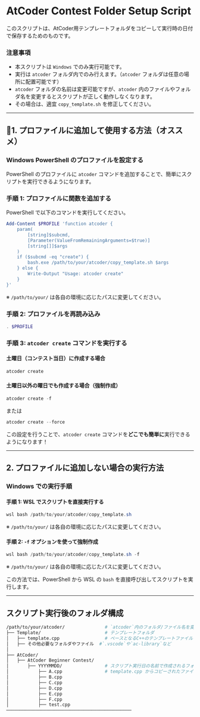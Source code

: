 # AtCoder Contest Folder Setup Script

このスクリプトは、AtCoder用テンプレートフォルダをコピーして実行時の日付で保存するためのものです。

### 注意事項
- 本スクリプトは `Windows` でのみ実行可能です。
- 実行は `atcoder` フォルダ内でのみ行えます。（`atcoder` フォルダは任意の場所に配置可能です）
- `atcoder` フォルダの名前は変更可能ですが、`atcoder` 内のファイルやフォルダ名を変更するとスクリプトが正しく動作しなくなります。
- その場合は、適宜 `copy_template.sh` を修正してください。

---

## 🌟1. プロファイルに追加して使用する方法（オススメ）

### Windows PowerShell のプロファイルを設定する
PowerShell のプロファイルに `atcoder` コマンドを追加することで、簡単にスクリプトを実行できるようになります。

### 手順 1: プロファイルに関数を追加する
PowerShell で以下のコマンドを実行してください。

```powershell
Add-Content $PROFILE 'function atcoder {
    param(
        [string]$subcmd,
        [Parameter(ValueFromRemainingArguments=$true)]
        [string[]]$args
    )
    if ($subcmd -eq "create") {
        bash.exe /path/to/your/atcoder/copy_template.sh $args
    } else {
        Write-Output "Usage: atcoder create"
    }
}'
```
※ `/path/to/your/` は各自の環境に応じたパスに変更してください。

### 手順 2: プロファイルを再読み込み
```powershell
. $PROFILE
```

### 手順 3: `atcoder create` コマンドを実行する
#### 土曜日（コンテスト当日）に作成する場合
```powershell
atcoder create
```

#### 土曜日以外の曜日でも作成する場合（強制作成）
```powershell
atcoder create -f
```
または
```powershell
atcoder create --force
```

この設定を行うことで、`atcoder create` コマンドを**どこでも簡単に**実行できるようになります！

---

## 2. プロファイルに追加しない場合の実行方法

### Windows での実行手順
#### 手順 1: WSL でスクリプトを直接実行する
```powershell
wsl bash /path/to/your/atcoder/copy_template.sh
```
※ `/path/to/your/` は各自の環境に応じたパスに変更してください。

#### 手順 2: `-f` オプションを使って強制作成
```powershell
wsl bash /path/to/your/atcoder/copy_template.sh -f
```
※ `/path/to/your/` は各自の環境に応じたパスに変更してください。

この方法では、PowerShell から WSL の `bash` を直接呼び出してスクリプトを実行します。

---

## スクリプト実行後のフォルダ構成
```bash
/path/to/your/atcoder/               # `atcoder`内のフォルダ/ファイル名を変更する場合は`copy_template.sh`の中身を修正する必要があります
├── Template/                        # テンプレートフォルダ
│   ├── template.cpp                 # ベースとなるC++のテンプレートファイル
│   ├── その他必要なフォルダやファイル  #`.vscode`や`ac-library`など
│
├── AtCoder/
│   ├── AtCoder Beginner Contest/
│       ├── YYYYMMDD/                # スクリプト実行日の名前で作成されるフォルダ
│           ├── A.cpp                # template.cpp からコピーされたファイル
│           ├── B.cpp
│           ├── C.cpp
│           ├── D.cpp
│           ├── E.cpp
│           ├── F.cpp
│           ├── test.cpp
───────────────────────────────────────────────
```
